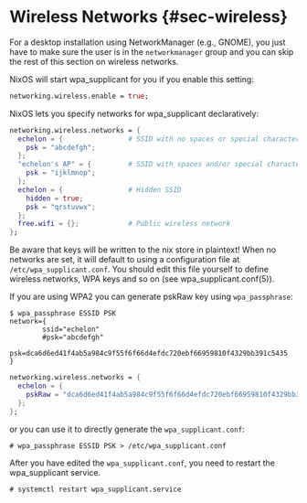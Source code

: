 # Wireless Networks {#sec-wireless}

For a desktop installation using NetworkManager (e.g., GNOME), you just
have to make sure the user is in the `networkmanager` group and you can
skip the rest of this section on wireless networks.

NixOS will start wpa_supplicant for you if you enable this setting:

```nix
networking.wireless.enable = true;
```

NixOS lets you specify networks for wpa_supplicant declaratively:

```nix
networking.wireless.networks = {
  echelon = {                # SSID with no spaces or special characters
    psk = "abcdefgh";
  };
  "echelon's AP" = {         # SSID with spaces and/or special characters
    psk = "ijklmnop";
  };
  echelon = {                # Hidden SSID
    hidden = true;
    psk = "qrstuvwx";
  };
  free.wifi = {};            # Public wireless network
};
```

Be aware that keys will be written to the nix store in plaintext! When
no networks are set, it will default to using a configuration file at
`/etc/wpa_supplicant.conf`. You should edit this file yourself to define
wireless networks, WPA keys and so on (see wpa_supplicant.conf(5)).

If you are using WPA2 you can generate pskRaw key using
`wpa_passphrase`:

```ShellSession
$ wpa_passphrase ESSID PSK
network={
        ssid="echelon"
        #psk="abcdefgh"
        psk=dca6d6ed41f4ab5a984c9f55f6f66d4efdc720ebf66959810f4329bb391c5435
}
```

```nix
networking.wireless.networks = {
  echelon = {
    pskRaw = "dca6d6ed41f4ab5a984c9f55f6f66d4efdc720ebf66959810f4329bb391c5435";
  };
};
```

or you can use it to directly generate the `wpa_supplicant.conf`:

```ShellSession
# wpa_passphrase ESSID PSK > /etc/wpa_supplicant.conf
```

After you have edited the `wpa_supplicant.conf`, you need to restart the
wpa_supplicant service.

```ShellSession
# systemctl restart wpa_supplicant.service
```
